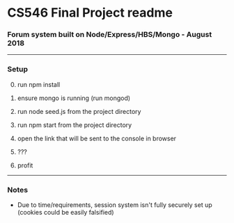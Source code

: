 # CS546 Final Project readme

### Forum system built on Node/Express/HBS/Mongo - August 2018

---

### Setup

0. run npm install

1. ensure mongo is running (run mongod)

2. run node seed.js from the project directory

3. run npm start from the project directory

4. open the link that will be sent to the console in browser

5. ???

6. profit

---

### Notes

- Due to time/requirements, session system isn't fully securely set up (cookies could be easily falsified)
